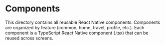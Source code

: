 # Components

This directory contains all reusable React Native components.
Components are organized by feature (common, home, travel, profile, etc.).
Each component is a TypeScript React Native component (.tsx) that can be reused across screens.

